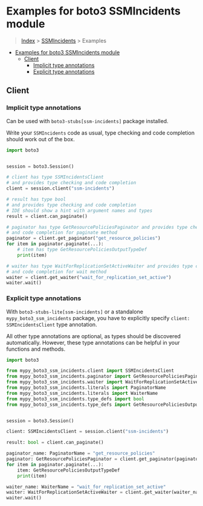 <a id="examples-for-boto3-ssmincidents-module"></a>

# Examples for boto3 SSMIncidents module

> [Index](../README.md) > [SSMIncidents](./README.md) > Examples

- [Examples for boto3 SSMIncidents module](#examples-for-boto3-ssmincidents-module)
  - [Client](#client)
    - [Implicit type annotations](#implicit-type-annotations)
    - [Explicit type annotations](#explicit-type-annotations)

<a id="client"></a>

## Client

<a id="implicit-type-annotations"></a>

### Implicit type annotations

Can be used with `boto3-stubs[ssm-incidents]` package installed.

Write your `SSMIncidents` code as usual, type checking and code completion
should work out of the box.

```python
import boto3


session = boto3.Session()

# client has type SSMIncidentsClient
# and provides type checking and code completion
client = session.client("ssm-incidents")

# result has type bool
# and provides type checking and code completion
# IDE should show a hint with argument names and types
result = client.can_paginate()

# paginator has type GetResourcePoliciesPaginator and provides type checking
# and code completion for paginate method
paginator = client.get_paginator("get_resource_policies")
for item in paginator.paginate(...):
    # item has type GetResourcePoliciesOutputTypeDef
    print(item)

# waiter has type WaitForReplicationSetActiveWaiter and provides type checking
# and code completion for wait method
waiter = client.get_waiter("wait_for_replication_set_active")
waiter.wait()
```

<a id="explicit-type-annotations"></a>

### Explicit type annotations

With `boto3-stubs-lite[ssm-incidents]` or a standalone
`mypy_boto3_ssm_incidents` package, you have to explicitly specify
`client: SSMIncidentsClient` type annotation.

All other type annotations are optional, as types should be discovered
automatically. However, these type annotations can be helpful in your functions
and methods.

```python
import boto3

from mypy_boto3_ssm_incidents.client import SSMIncidentsClient
from mypy_boto3_ssm_incidents.paginator import GetResourcePoliciesPaginator
from mypy_boto3_ssm_incidents.waiter import WaitForReplicationSetActiveWaiter
from mypy_boto3_ssm_incidents.literals import PaginatorName
from mypy_boto3_ssm_incidents.literals import WaiterName
from mypy_boto3_ssm_incidents.type_defs import bool
from mypy_boto3_ssm_incidents.type_defs import GetResourcePoliciesOutputTypeDef


session = boto3.Session()

client: SSMIncidentsClient = session.client("ssm-incidents")

result: bool = client.can_paginate()

paginator_name: PaginatorName = "get_resource_policies"
paginator: GetResourcePoliciesPaginator = client.get_paginator(paginator_name)
for item in paginator.paginate(...):
    item: GetResourcePoliciesOutputTypeDef
    print(item)

waiter_name: WaiterName = "wait_for_replication_set_active"
waiter: WaitForReplicationSetActiveWaiter = client.get_waiter(waiter_name)
waiter.wait()
```
